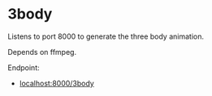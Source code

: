 # 3body

Listens to port 8000 to generate the three body animation.

Depends on ffmpeg.  

Endpoint:
* [localhost:8000/3body](http://localhost:8000/3body)
